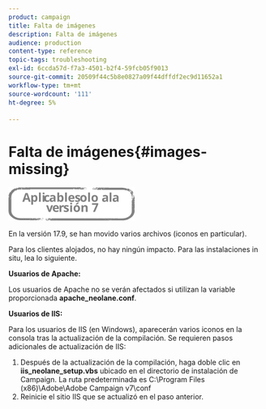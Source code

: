 ```yaml
---
product: campaign
title: Falta de imágenes
description: Falta de imágenes
audience: production
content-type: reference
topic-tags: troubleshooting
exl-id: 6ccda57d-f7a3-4501-b2f4-59fcb05f9013
source-git-commit: 20509f44c5b8e0827a09f44dffdf2ec9d11652a1
workflow-type: tm+mt
source-wordcount: '111'
ht-degree: 5%

---
```


# Falta de imágenes{#images-missing}

![](../../assets/v7-only.svg)

En la versión 17.9, se han movido varios archivos (iconos en particular).

Para los clientes alojados, no hay ningún impacto. Para las instalaciones in situ, lea lo siguiente.

**Usuarios de Apache:**

Los usuarios de Apache no se verán afectados si utilizan la variable proporcionada **apache_neolane.conf**.

**Usuarios de IIS:**

Para los usuarios de IIS (en Windows), aparecerán varios iconos en la consola tras la actualización de la compilación. Se requieren pasos adicionales de actualización de IIS:

1. Después de la actualización de la compilación, haga doble clic en **iis_neolane_setup.vbs** ubicado en el directorio de instalación de Campaign. La ruta predeterminada es C:\Program Files (x86)\Adobe\Adobe Campaign v7\conf
1. Reinicie el sitio IIS que se actualizó en el paso anterior.
